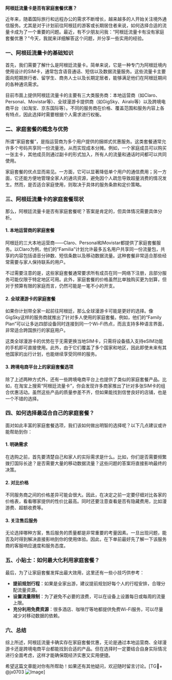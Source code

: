 **阿根廷流量卡是否有家庭套餐优惠？**

近年来，随着国际旅行和远程办公的需求不断增长，越来越多的人开始关注境外通信服务。尤其是对于计划前往阿根廷的游客或长期居住者来说，如何选择合适的流量卡成为了一个重要的问题。最近，有不少朋友问我：“阿根廷流量卡有没有家庭套餐优惠？”今天，我就来详细解答这个问题，并分享一些实用的经验。

### 一、阿根廷流量卡的基础知识

首先，我们需要了解什么是阿根廷流量卡。简单来说，它是一种专门为阿根廷境内使用设计的SIM卡，通常包含语音通话、短信以及数据流量服务。这些流量卡主要面向短期旅行者、留学生、商务人士以及长期定居者，能够满足他们在阿根廷期间的各种通讯需求。

目前市面上提供阿根廷流量卡的主要有三大类服务商：本地运营商（如Claro、Personal、Movistar等）、全球漫游卡提供商（如GigSky、Airalo等）以及跨境电商平台（如淘宝、京东国际等）。不同的服务商在价格、覆盖范围和服务内容上各有特点，因此选择时需要根据个人需求进行权衡。

### 二、家庭套餐的概念与优势

所谓“家庭套餐”，是指运营商为多个用户提供的捆绑式优惠服务。这类套餐通常允许多个号码共享同一份流量池，从而实现成本分摊。例如，一个家庭成员可以购买一张主卡，其他成员则通过副卡的形式加入，所有人的流量和通话时间都可以共同使用。

家庭套餐的优点显而易见。一方面，它可以显著降低单个用户的通信费用；另一方面，它还能方便地管理全家人的通讯资源，避免因个人疏忽导致超量消费的情况发生。然而，是否适合家庭使用，则取决于具体的服务条款和定价策略。

### 三、阿根廷流量卡的家庭套餐现状

那么，阿根廷流量卡是否有家庭套餐呢？答案是肯定的，但具体情况需要具体分析。

#### 1. **本地运营商的家庭套餐**
阿根廷的三大本地运营商——Claro、Personal和Movistar都提供了家庭套餐服务。以Claro为例，他们的“Familia”计划允许最多五名用户共享同一份流量包，共享的内容包括语音分钟数、短信条数以及移动数据流量。这种套餐非常适合那些经常需要与家人保持联系的用户。

不过需要注意的是，这些家庭套餐通常要求所有成员在同一网络下注册，且部分服务可能仅限于特定地区可用。此外，家庭套餐的价格虽然比单独购买更为划算，但对于预算有限的家庭而言，仍然可能是一笔不小的开支。

#### 2. **全球漫游卡的家庭套餐**
如果你计划带全家一起前往阿根廷，那么全球漫游卡可能是更好的选择。像GigSky这样的服务商就推出了针对多人使用的家庭套餐。例如，他们的“Family Plan”可以让多达四部设备同时连接到同一个Wi-Fi热点，而且支持多种语言界面，非常适合跨国旅行的家庭用户。

这类全球漫游卡的优势在于无需更换当地SIM卡，只需将设备插入支持eSIM功能的手机即可直接使用。此外，由于它们覆盖了多个国家和地区，因此即使未来有其他国家的出行计划，也能继续享受同样的服务。

#### 3. **跨境电商平台上的家庭套餐选项**
除了上述两种方式外，还有一些跨境电商平台上也提供了类似的家庭套餐产品。比如，在淘宝上搜索“阿根廷流量卡”，你会发现许多商家推出了针对多张SIM卡的组合优惠活动。虽然这些产品的质量参差不齐，但如果能找到信誉良好的店铺，也是一个不错的选择。

### 四、如何选择最适合自己的家庭套餐？

面对如此丰富的家庭套餐选项，我们该如何做出明智的选择呢？以下几点建议或许能帮助到你：

#### 1. 明确需求
在选购之前，首先要清楚自己和家人的实际需求是什么。比如，你们是否需要频繁拨打国际长途？是否需要大量的移动数据流量？这些问题的答案将直接影响最终的决策。

#### 2. 对比价格
不同服务商之间的价格差异可能会很大。因此，在决定之前一定要仔细对比各家的价格表，看看哪家提供的性价比最高。同时还要注意查看是否有隐藏费用，比如漫游费、超额收费等。

#### 3. 关注售后服务
无论选择哪种方案，售后服务的质量都是非常重要的考量因素。一旦出现问题，能否及时得到解决直接影响到你的使用体验。因此，在下单前最好先了解一下该服务商的客服响应速度和服务态度。

### 五、小贴士：如何最大化利用家庭套餐？

最后，为了让家庭套餐发挥出最大效用，这里还有一些小技巧供参考：

- **提前规划行程**：如果是全家出游，建议提前规划好每个人的行程安排，合理分配流量资源。
- **设置流量限制**：为了避免不必要的浪费，可以在设备上设置每日或每周的流量上限。
- **充分利用免费资源**：很多酒店、咖啡厅等地都提供免费Wi-Fi服务，可以尽量减少对移动数据的依赖。

### 六、总结

综上所述，阿根廷流量卡确实存在家庭套餐优惠，无论是通过本地运营商、全球漫游卡还是跨境电商平台都能找到合适的产品。但在选择时一定要结合自身实际情况进行全面考虑，这样才能确保既经济实惠又实用便捷。

希望这篇文章能对你有所帮助！如果还有其他疑问，欢迎随时留言讨论。[TG💪+ @jx0703 ![Image](https://github.com/user-attachments/assets/dbca1d08-cadb-493c-b0ec-ad6f7a83f270)]
